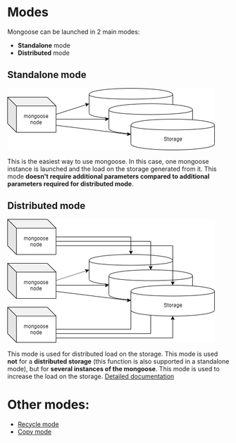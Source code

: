 # Modes

Mongoose can be launched in 2 main modes:
* **Standalone** mode
* **Distributed** mode

## Standalone mode

![Standalone Mode](../../images/standalone_mode.png)

This is the easiest way to use mongoose. In this case, one mongoose instance is launched and the load on the storage generated from it. This mode **doesn't require additional parameters compared to additional parameters required for distributed mode**.

## Distributed mode

![Distributed Mode](../../images/distributed_mode.png)

This mode is used for distributed load on the storage. This mode is used **not** for a **distributed storage** (this function is also supported in a standalone mode), but for **several instances of the mongoose**.
This mode is used to increase the load on the storage. 
[Detailed documentation](distributed_mode)


# Other modes:

* [Recycle mode](recycle_mode)
* [Copy mode](copy_mode)
